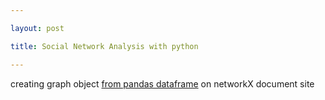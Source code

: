 ```yaml
---

layout: post

title: Social Network Analysis with python

---
```


creating graph object [from pandas dataframe](https://networkx.github.io/documentation/networkx-1.10/reference/generated/networkx.convert_matrix.from_pandas_dataframe.html) on networkX document site
